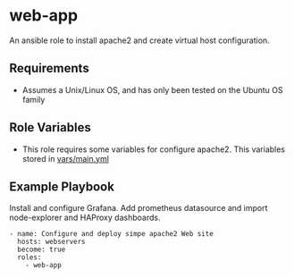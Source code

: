 web-app
=========

An ansible role to install apache2 and create virtual host configuration.

Requirements
------------

- Assumes a Unix/Linux OS, and has only been tested on the Ubuntu OS family

Role Variables
--------------

- This role requires some variables for configure apache2. This variables stored in [vars/main.yml](./vars/main.yml)

Example Playbook
----------------

Install and configure Grafana. Add prometheus datasource and import node-explorer and HAProxy dashboards.

    - name: Configure and deploy simpe apache2 Web site
      hosts: webservers
      become: true
      roles:
        - web-app
